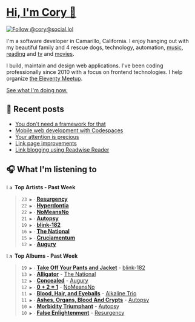 # [Hi, I'm Cory 👋](https://coryd.dev)

[![Follow @cory@social.lol](https://img.shields.io/mastodon/follow/109606224363698309?domain=https%3A%2F%2Fsocial.lol&style=for-the-badge&logo=Mastodon&logoColor=white&labelColor=6364FF)](https://social.lol/@cory)

I'm a software developer in Camarillo, California. I enjoy hanging out with my beautiful family and 4 rescue dogs, technology, automation, [music](https://last.fm/user/coryd_), [reading](https://app.thestorygraph.com/profile/coryd) and [tv](https://trakt.tv/users/cdransf) and [movies](https://trakt.tv/users/cdransf).

I build, maintain and design web applications. I've been coding professionally since 2010 with a focus on frontend technologies. I help organize [the Eleventy Meetup](https://11tymeetup.dev/).

[See what I'm doing now.](https://coryd.dev/now)

## 📝 Recent posts

<!-- BLOGPOSTS:START -->
- [You don't need a framework for that](https://coryd.dev/posts/2024/you-dont-need-a-framework-for-that/)
- [Mobile web development with Codespaces](https://coryd.dev/posts/2024/mobile-web-development-with-codespaces/)
- [Your attention is precious](https://coryd.dev/posts/2024/your-attention-is-precious/)
- [Link page improvements](https://coryd.dev/posts/2024/link-page-improvements/)
- [Link blogging using Readwise Reader](https://coryd.dev/posts/2024/link-blogging-using-readwise/)
<!-- BLOGPOSTS:END -->

## 🎧 What I'm listening to

<!--START_LASTFM_ARTISTS:{"period": "7day", "rows": 8}-->
<a href="https://last.fm" target="_blank"><img src="https://user-images.githubusercontent.com/17434202/215290617-e793598d-d7c9-428f-9975-156db1ba89cc.svg" alt="Last.fm Logo" width="18" height="13"/></a> **Top Artists - Past Week**

> `23 ▶️` ∙ **[Resurgency](https://www.last.fm/music/Resurgency)**<br/>
> `22 ▶️` ∙ **[Hyperdontia](https://www.last.fm/music/Hyperdontia)**<br/>
> `22 ▶️` ∙ **[NoMeansNo](https://www.last.fm/music/NoMeansNo)**<br/>
> `21 ▶️` ∙ **[Autopsy](https://www.last.fm/music/Autopsy)**<br/>
> `19 ▶️` ∙ **[blink-182](https://www.last.fm/music/blink-182)**<br/>
> `16 ▶️` ∙ **[The National](https://www.last.fm/music/The+National)**<br/>
> `15 ▶️` ∙ **[Cruciamentum](https://www.last.fm/music/Cruciamentum)**<br/>
> `12 ▶️` ∙ **[Augury](https://www.last.fm/music/Augury)**<br/>
<!--END_LASTFM_ARTISTS-->

<!--START_LASTFM_ALBUMS:{"period": "7day", "rows": 8}-->
<a href="https://last.fm" target="_blank"><img src="https://user-images.githubusercontent.com/17434202/215290617-e793598d-d7c9-428f-9975-156db1ba89cc.svg" alt="Last.fm Logo" width="18" height="13"/></a> **Top Albums - Past Week**

> `19 ▶️` ∙ **[Take Off Your Pants and Jacket](https://www.last.fm/music/blink-182/Take+Off+Your+Pants+and+Jacket)** - [blink-182](https://www.last.fm/music/blink-182)<br/>
> `13 ▶️` ∙ **[Alligator](https://www.last.fm/music/The+National/Alligator)** - [The National](https://www.last.fm/music/The+National)<br/>
> `12 ▶️` ∙ **[Concealed](https://www.last.fm/music/Augury/Concealed)** - [Augury](https://www.last.fm/music/Augury)<br/>
> `12 ▶️` ∙ **[0 + 2 = 1](https://www.last.fm/music/NoMeansNo/0+%252B+2+=+1)** - [NoMeansNo](https://www.last.fm/music/NoMeansNo)<br/>
> `11 ▶️` ∙ **[Blood, Hair, and Eyeballs](https://www.last.fm/music/Alkaline+Trio/Blood,+Hair,+and+Eyeballs)** - [Alkaline Trio](https://www.last.fm/music/Alkaline+Trio)<br/>
> `11 ▶️` ∙ **[Ashes, Organs, Blood And Crypts](https://www.last.fm/music/Autopsy/Ashes,+Organs,+Blood+And+Crypts)** - [Autopsy](https://www.last.fm/music/Autopsy)<br/>
> `10 ▶️` ∙ **[Morbidity Triumphant](https://www.last.fm/music/Autopsy/Morbidity+Triumphant)** - [Autopsy](https://www.last.fm/music/Autopsy)<br/>
> `10 ▶️` ∙ **[False Enlightenment](https://www.last.fm/music/Resurgency/False+Enlightenment)** - [Resurgency](https://www.last.fm/music/Resurgency)<br/>
<!--END_LASTFM_ALBUMS-->
